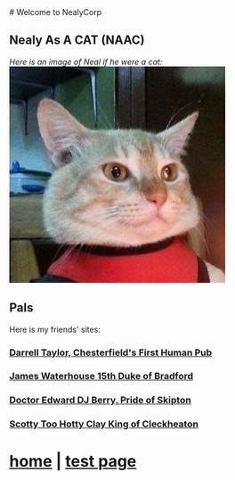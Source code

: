 <link rel="shortcut icon" type="image/x-icon" href="favicon.ico">
<a name="topIndex"></a>
# Welcome to NealyCorp

## Nealy As A CAT (NAAC)
*Here is an image of Neal if he were a cat:*
![alt text](./images/jimmie.jpeg "Neal As A Cat")

## Pals
Here is my friends' sites:
<br>
### [Darrell Taylor, Chesterfield's First Human Pub](http://www.darrelltaylor.com/)
### [James Waterhouse 15th Duke of Bradford](https://www.jameswaterhouse.net)
### [Doctor Edward DJ Berry, Pride of Skipton](https://www.eddjberry.com/)
### [Scotty Too Hotty Clay King of Cleckheaton](https://www.scottclay.dev)

# [home](#topIndex) | [test page](./docs/test.md)
